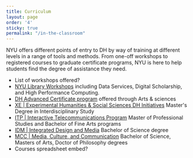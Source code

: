 ```yaml
---
title: Curriculum
layout: page
order: '4'
sticky: true
permalink: "/in-the-classroom"
---
```

NYU offers different points of entry to DH by way of training at different levels in a range of tools and methods. From one-off workshops to registered courses to graduate certificate programs, NYU is here to help students find the degree of assistance they need.

- List of workshops offered?
- [NYU Library Workshops](https://nyu.libcal.com/) including Data Services, Digital Scholarship, and High Performance Computing.
- [DH Advanced Certificate program](https://as.nyu.edu/content/nyu-as/as/departments/dhss/program/advanced-certificate.html) offered through Arts & sciences
- [XE | Experimental Humanities & Social Sciences DH Initiatives](https://as.nyu.edu/departments/xe/about-xe/digital-humanities-initiatives.html) Master's Degree in Interdisciplinary Study
- [ITP | Interactive Telecommunications Program](https://tisch.nyu.edu/itp) Master of Professional Studies and Bachelor of Fine Arts programs
- [IDM | Integrated Design and Media](http://idm.engineering.nyu.edu/) Bachelor of Science degree
- [MCC | Media, Culture, and Communication](https://steinhardt.nyu.edu/departments/media-culture-and-communication) Bachelor of Science, Masters of Arts, Doctor of Philosophy degrees
- Courses spreadsheet embed?

